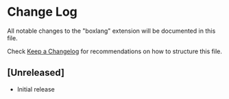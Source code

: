 # Change Log

All notable changes to the "boxlang" extension will be documented in this file.

Check [Keep a Changelog](http://keepachangelog.com/) for recommendations on how to structure this file.

## [Unreleased]

- Initial release